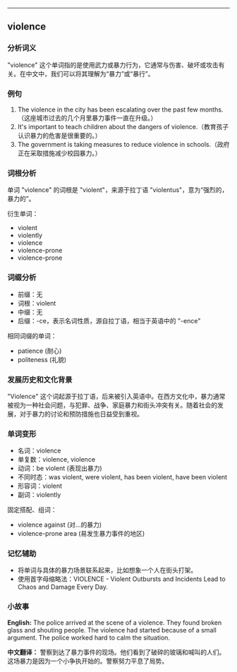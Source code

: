 
---------------
## violence
### 分析词义
"violence" 这个单词指的是使用武力或暴力行为，它通常与伤害、破坏或攻击有关。在中文中，我们可以将其理解为“暴力”或“暴行”。

### 例句
1. The violence in the city has been escalating over the past few months.（这座城市过去的几个月里暴力事件一直在升级。）
2. It's important to teach children about the dangers of violence.（教育孩子认识暴力的危害是很重要的。）
3. The government is taking measures to reduce violence in schools.（政府正在采取措施减少校园暴力。）

### 词根分析
单词 "violence" 的词根是 "violent"，来源于拉丁语 "violentus"，意为“强烈的，暴力的”。

衍生单词：
- violent
- violently
- violence
- violence-prone
- violence-prone

### 词缀分析
- 前缀：无
- 词根：violent
- 中缀：无
- 后缀：-ce，表示名词性质，源自拉丁语，相当于英语中的 "-ence"

相同词缀的单词：
- patience (耐心)
- politeness (礼貌)

### 发展历史和文化背景
"Violence" 这个词起源于拉丁语，后来被引入英语中。在西方文化中，暴力通常被视为一种社会问题，与犯罪、战争、家庭暴力和街头冲突有关。随着社会的发展，对于暴力的讨论和预防措施也日益受到重视。

### 单词变形
- 名词：violence
- 单复数：violence, violence
- 动词：be violent (表现出暴力)
- 不同时态：was violent, were violent, has been violent, have been violent
- 形容词：violent
- 副词：violently

固定搭配、组词：
- violence against (对...的暴力)
- violence-prone area (易发生暴力事件的地区)

### 记忆辅助
- 将单词与具体的暴力场景联系起来，比如想象一个人在街头打架。
- 使用首字母缩略法：VIOLENCE - Violent Outbursts and Incidents Lead to Chaos and Damage Every Day.

### 小故事
**English:**
The police arrived at the scene of a violence. They found broken glass and shouting people. The violence had started because of a small argument. The police worked hard to calm the situation.

**中文翻译：**
警察到达了暴力事件的现场。他们看到了破碎的玻璃和喊叫的人们。这场暴力是因为一个小争执开始的。警察努力平息了局势。

